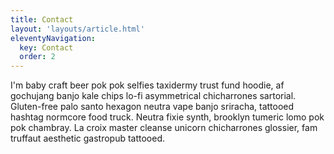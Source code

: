 ```yaml
---
title: Contact
layout: 'layouts/article.html'
eleventyNavigation:
  key: Contact
  order: 2
---
```



I'm baby craft beer pok pok selfies taxidermy trust fund hoodie, af gochujang banjo kale chips lo-fi asymmetrical chicharrones sartorial. Gluten-free palo santo hexagon neutra vape banjo sriracha, tattooed hashtag normcore food truck. Neutra fixie synth, brooklyn tumeric lomo pok pok chambray. La croix master cleanse unicorn chicharrones glossier, fam truffaut aesthetic gastropub tattooed.